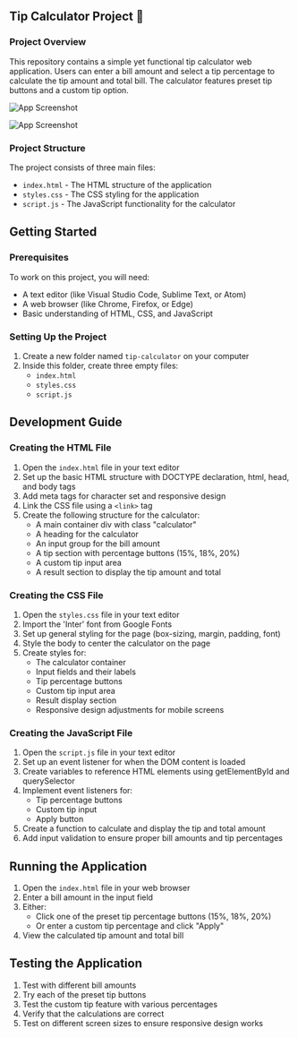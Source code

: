 ## Tip Calculator Project 🔢

### Project Overview
This repository contains a simple yet functional tip calculator web application. Users can enter a bill amount and select a tip percentage to calculate the tip amount and total bill. The calculator features preset tip buttons and a custom tip option.

![App Screenshot](https://github.com/user-attachments/assets/6fffb882-71b4-4cc8-8fee-da15368983be)


![App Screenshot](https://github.com/user-attachments/assets/f3c1086d-e4bb-483d-be3b-712e7a55ad85)

### Project Structure
The project consists of three main files:
- `index.html` - The HTML structure of the application
- `styles.css` - The CSS styling for the application
- `script.js` - The JavaScript functionality for the calculator

## Getting Started

### Prerequisites
To work on this project, you will need:
- A text editor (like Visual Studio Code, Sublime Text, or Atom)
- A web browser (like Chrome, Firefox, or Edge)
- Basic understanding of HTML, CSS, and JavaScript

### Setting Up the Project
1. Create a new folder named `tip-calculator` on your computer
2. Inside this folder, create three empty files:
   - `index.html`
   - `styles.css`
   - `script.js`

## Development Guide

### Creating the HTML File
1. Open the `index.html` file in your text editor
2. Set up the basic HTML structure with DOCTYPE declaration, html, head, and body tags
3. Add meta tags for character set and responsive design
4. Link the CSS file using a `<link>` tag
5. Create the following structure for the calculator:
   - A main container div with class "calculator"
   - A heading for the calculator
   - An input group for the bill amount
   - A tip section with percentage buttons (15%, 18%, 20%)
   - A custom tip input area
   - A result section to display the tip amount and total

### Creating the CSS File
1. Open the `styles.css` file in your text editor
2. Import the 'Inter' font from Google Fonts
3. Set up general styling for the page (box-sizing, margin, padding, font)
4. Style the body to center the calculator on the page
5. Create styles for:
   - The calculator container
   - Input fields and their labels
   - Tip percentage buttons
   - Custom tip input area
   - Result display section
   - Responsive design adjustments for mobile screens

### Creating the JavaScript File
1. Open the `script.js` file in your text editor
2. Set up an event listener for when the DOM content is loaded
3. Create variables to reference HTML elements using getElementById and querySelector
4. Implement event listeners for:
   - Tip percentage buttons
   - Custom tip input
   - Apply button
5. Create a function to calculate and display the tip and total amount
6. Add input validation to ensure proper bill amounts and tip percentages

## Running the Application
1. Open the `index.html` file in your web browser
2. Enter a bill amount in the input field
3. Either:
   - Click one of the preset tip percentage buttons (15%, 18%, 20%)
   - Or enter a custom tip percentage and click "Apply"
4. View the calculated tip amount and total bill

## Testing the Application
1. Test with different bill amounts
2. Try each of the preset tip buttons
3. Test the custom tip feature with various percentages
4. Verify that the calculations are correct
5. Test on different screen sizes to ensure responsive design works

